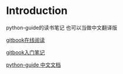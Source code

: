 # Introduction
python-guide的读书笔记
也可以当做中文翻译版

[gitbook在线阅读](https://wsqy.gitbooks.io/note-python-guide)

[gitbook入门笔记](http://www.chengweiyang.cn/gitbook/)

[python-guide 中文文档](http://pythonguidecn.readthedocs.io/zh/latest/)
